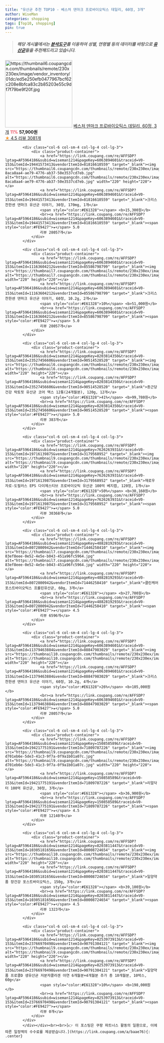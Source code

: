 ```yaml
---
title: "유산균 추천 TOP10 - 베스처 덴마크 프로바이오틱스 데일리, 60정, 3개"
author: WiseMan
categories: shopping
tags: [Top10, shopping]
pin: true
---
```


> ##### 해당 게시물에서는 [**분석도구**](https://itemscout.io/)를 이용하여 **성별**, **연령별** 등의 데이터를 바탕으로 [**유산균**](https://link.coupang.com/a/baae76)들을 추천해드리고 있습니다.
<div class="container"><div class="row">
            <div class="col-6 col-sm-4 col-lg-4 col-lg-3">
                <div class="product-container">
                    <a href="https://link.coupang.com/re/AFFSDP?lptag=AF5964186&subid=wiseman1214&pageKey=6487391126&traceid=V0-153&itemId=19390403949&vendorItemId=75599230982" target="_blank"><img src="https://thumbnail6.coupangcdn.com/thumbnails/remote/230x230ex/image/vendor_inventory/01dc/ed5e250efb0477967bcf62c208e8bfca83c2b85203e55c9df7f79be9f20f.jpg" alt="https://thumbnail6.coupangcdn.com/thumbnails/remote/230x230ex/image/vendor_inventory/01dc/ed5e250efb0477967bcf62c208e8bfca83c2b85203e55c9df7f79be9f20f.jpg" width="220" height="220"></a>
                    <a href="https://link.coupang.com/re/AFFSDP?lptag=AF5964186&subid=wiseman1214&pageKey=6487391126&traceid=V0-153&itemId=19390403949&vendorItemId=75599230982" target="_blank">베스처 덴마크 프로바이오틱스 데일리, 60정, 3개</a>
                    <span style="color:#E61328">11%</span> <b>57,900원</b>
                    <br><a href="https://link.coupang.com/re/AFFSDP?lptag=AF5964186&subid=wiseman1214&pageKey=6487391126&traceid=V0-153&itemId=19390403949&vendorItemId=75599230982" target="_blank"><span style="color:#FE9427">★</span> 4.5
                    리뷰 3081개</a>
                </div>
            </div>
            
            <div class="col-6 col-sm-4 col-lg-4 col-lg-3">
                <div class="product-container">
                    <a href="https://link.coupang.com/re/AFFSDP?lptag=AF5964186&subid=wiseman1214&pageKey=6063894601&traceid=V0-153&itemId=19441573413&vendorItemId=81816610559" target="_blank"><img src="https://thumbnail6.coupangcdn.com/thumbnails/remote/230x230ex/image/retail/images/3819339211891096-8aca8aa4-ae79-4776-ab37-50e3537cd7eb.jpg" alt="https://thumbnail6.coupangcdn.com/thumbnails/remote/230x230ex/image/retail/images/3819339211891096-8aca8aa4-ae79-4776-ab37-50e3537cd7eb.jpg" width="220" height="220"></a>
                    <a href="https://link.coupang.com/re/AFFSDP?lptag=AF5964186&subid=wiseman1214&pageKey=6063894601&traceid=V0-153&itemId=19441573413&vendorItemId=81816610559" target="_blank">크리스찬한센 덴마크 유산균 이야기, 30정, 170mg, 1개</a>
                    <span style="color:#E61328"></span> <b>15,300원</b>
                    <br><a href="https://link.coupang.com/re/AFFSDP?lptag=AF5964186&subid=wiseman1214&pageKey=6063894601&traceid=V0-153&itemId=19441573413&vendorItemId=81816610559" target="_blank"><span style="color:#FE9427">★</span> 5.0
                    리뷰 28057개</a>
                </div>
            </div>
            
            <div class="col-6 col-sm-4 col-lg-4 col-lg-3">
                <div class="product-container">
                    <a href="https://link.coupang.com/re/AFFSDP?lptag=AF5964186&subid=wiseman1214&pageKey=6063894601&traceid=V0-153&itemId=11163604212&vendorItemId=85586798799" target="_blank"><img src="https://thumbnail7.coupangcdn.com/thumbnails/remote/230x230ex/image/vendor_inventory/f62b/9a64342266c73e2f840da91e704f4c065769ef9f6cfb698596e200c79ead.jpg" alt="https://thumbnail7.coupangcdn.com/thumbnails/remote/230x230ex/image/vendor_inventory/f62b/9a64342266c73e2f840da91e704f4c065769ef9f6cfb698596e200c79ead.jpg" width="220" height="220"></a>
                    <a href="https://link.coupang.com/re/AFFSDP?lptag=AF5964186&subid=wiseman1214&pageKey=6063894601&traceid=V0-153&itemId=11163604212&vendorItemId=85586798799" target="_blank">크리스찬한센 덴마크 유산균 이야기, 60정, 10.2g, 2개</a>
                    <span style="color:#E61328">10%</span> <b>51,000원</b>
                    <br><a href="https://link.coupang.com/re/AFFSDP?lptag=AF5964186&subid=wiseman1214&pageKey=6063894601&traceid=V0-153&itemId=11163604212&vendorItemId=85586798799" target="_blank"><span style="color:#FE9427">★</span> 5.0
                    리뷰 28057개</a>
                </div>
            </div>
            
            <div class="col-6 col-sm-4 col-lg-4 col-lg-3">
                <div class="product-container">
                    <a href="https://link.coupang.com/re/AFFSDP?lptag=AF5964186&subid=wiseman1214&pageKey=8203814350&traceid=V0-153&itemId=23527456606&vendorItemId=90514528520" target="_blank"><img src="https://thumbnail6.coupangcdn.com/thumbnails/remote/230x230ex/image/vendor_inventory/a4db/f7898c2665c2682ac18627a47a1f29b9984bce94322084431f928222f3d5.jpg" alt="https://thumbnail6.coupangcdn.com/thumbnails/remote/230x230ex/image/vendor_inventory/a4db/f7898c2665c2682ac18627a47a1f29b9984bce94322084431f928222f3d5.jpg" width="220" height="220"></a>
                    <a href="https://link.coupang.com/re/AFFSDP?lptag=AF5964186&subid=wiseman1214&pageKey=8203814350&traceid=V0-153&itemId=23527456606&vendorItemId=90514528520" target="_blank">종근당건강 락토핏 유산균 코어 맥스 12통(24개월분), 120g, 12개</a>
                    <span style="color:#E61328">41%</span> <b>99,780원</b>
                    <br><a href="https://link.coupang.com/re/AFFSDP?lptag=AF5964186&subid=wiseman1214&pageKey=8203814350&traceid=V0-153&itemId=23527456606&vendorItemId=90514528520" target="_blank"><span style="color:#FE9427">★</span> 5.0
                    리뷰 383개</a>
                </div>
            </div>
            
            <div class="col-6 col-sm-4 col-lg-4 col-lg-3">
                <div class="product-container">
                    <a href="https://link.coupang.com/re/AFFSDP?lptag=AF5964186&subid=wiseman1214&pageKey=7626263931&traceid=V0-153&itemId=19716139875&vendorItemId=3179568952" target="_blank"><img src="https://thumbnail9.coupangcdn.com/thumbnails/remote/230x230ex/image/vendor_inventory/6500/ef625e5dcb4b8331efe73944d4704542858f48fd8a3f111fe1d09d18a2dd.jpeg" alt="https://thumbnail9.coupangcdn.com/thumbnails/remote/230x230ex/image/vendor_inventory/6500/ef625e5dcb4b8331efe73944d4704542858f48fd8a3f111fe1d09d18a2dd.jpeg" width="220" height="220"></a>
                    <a href="https://link.coupang.com/re/AFFSDP?lptag=AF5964186&subid=wiseman1214&pageKey=7626263931&traceid=V0-153&itemId=19716139875&vendorItemId=3179568952" target="_blank">재로우 자로-도필러스 EPS 다이제스티브 프로바이오틱 유산균 100억 베지캡, 120정, 1개</a>
                    <span style="color:#E61328">50%</span> <b>30,160원</b>
                    <br><a href="https://link.coupang.com/re/AFFSDP?lptag=AF5964186&subid=wiseman1214&pageKey=7626263931&traceid=V0-153&itemId=19716139875&vendorItemId=3179568952" target="_blank"><span style="color:#FE9427">★</span> 5.0
                    리뷰 30368개</a>
                </div>
            </div>
            
            <div class="col-6 col-sm-4 col-lg-4 col-lg-3">
                <div class="product-container">
                    <a href="https://link.coupang.com/re/AFFSDP?lptag=AF5964186&subid=wiseman1214&pageKey=4882819293&traceid=V0-153&itemId=8072800942&vendorItemId=71446258410" target="_blank"><img src="https://thumbnail7.coupangcdn.com/thumbnails/remote/230x230ex/image/retail/images/403635868474597-83ef8eee-0e52-4e5e-b043-451a96fc5964.jpg" alt="https://thumbnail7.coupangcdn.com/thumbnails/remote/230x230ex/image/retail/images/403635868474597-83ef8eee-0e52-4e5e-b043-451a96fc5964.jpg" width="220" height="220"></a>
                    <a href="https://link.coupang.com/re/AFFSDP?lptag=AF5964186&subid=wiseman1214&pageKey=4882819293&traceid=V0-153&itemId=8072800942&vendorItemId=71446258410" target="_blank">클린케어 포스트바이오틱스 프롤린유산균, 60g, 3개</a>
                    <span style="color:#E61328"></span> <b>27,700원</b>
                    <br><a href="https://link.coupang.com/re/AFFSDP?lptag=AF5964186&subid=wiseman1214&pageKey=4882819293&traceid=V0-153&itemId=8072800942&vendorItemId=71446258410" target="_blank"><span style="color:#FE9427">★</span> 4.5
                    리뷰 6596개</a>
                </div>
            </div>
            
            <div class="col-6 col-sm-4 col-lg-4 col-lg-3">
                <div class="product-container">
                    <a href="https://link.coupang.com/re/AFFSDP?lptag=AF5964186&subid=wiseman1214&pageKey=6063894601&traceid=V0-153&itemId=11379463884&vendorItemId=88847983029" target="_blank"><img src="https://thumbnail10.coupangcdn.com/thumbnails/remote/230x230ex/image/vendor_inventory/7aea/cb1445ce1729d73b9e592627c32b90c8de2ac8e4606aa8a147b56cedc4a3.jpg" alt="https://thumbnail10.coupangcdn.com/thumbnails/remote/230x230ex/image/vendor_inventory/7aea/cb1445ce1729d73b9e592627c32b90c8de2ac8e4606aa8a147b56cedc4a3.jpg" width="220" height="220"></a>
                    <a href="https://link.coupang.com/re/AFFSDP?lptag=AF5964186&subid=wiseman1214&pageKey=6063894601&traceid=V0-153&itemId=11379463884&vendorItemId=88847983029" target="_blank">크리스찬한센 덴마크 유산균 이야기, 60정, 10.2g, 4개</a>
                    <span style="color:#E61328">26%</span> <b>105,000원</b>
                    <br><a href="https://link.coupang.com/re/AFFSDP?lptag=AF5964186&subid=wiseman1214&pageKey=6063894601&traceid=V0-153&itemId=11379463884&vendorItemId=88847983029" target="_blank"><span style="color:#FE9427">★</span> 5.0
                    리뷰 28057개</a>
                </div>
            </div>
            
            <div class="col-6 col-sm-4 col-lg-4 col-lg-3">
                <div class="product-container">
                    <a href="https://link.coupang.com/re/AFFSDP?lptag=AF5964186&subid=wiseman1214&pageKey=150858589&traceid=V0-153&itemId=19421775191&vendorItemId=71809787226" target="_blank"><img src="https://thumbnail9.coupangcdn.com/thumbnails/remote/230x230ex/image/retail/images/1850266129403511-d701eb6e-5de3-41c3-9f7a-0f9a1b01a07c.jpg" alt="https://thumbnail9.coupangcdn.com/thumbnails/remote/230x230ex/image/retail/images/1850266129403511-d701eb6e-5de3-41c3-9f7a-0f9a1b01a07c.jpg" width="220" height="220"></a>
                    <a href="https://link.coupang.com/re/AFFSDP?lptag=AF5964186&subid=wiseman1214&pageKey=150858589&traceid=V0-153&itemId=19421775191&vendorItemId=71809787226" target="_blank">리얼닥터 100억 유산균, 30정, 3개</a>
                    <span style="color:#E61328"></span> <b>36,900원</b>
                    <br><a href="https://link.coupang.com/re/AFFSDP?lptag=AF5964186&subid=wiseman1214&pageKey=150858589&traceid=V0-153&itemId=19421775191&vendorItemId=71809787226" target="_blank"><span style="color:#FE9427">★</span> 4.5
                    리뷰 12140개</a>
                </div>
            </div>
            
            <div class="col-6 col-sm-4 col-lg-4 col-lg-3">
                <div class="product-container">
                    <a href="https://link.coupang.com/re/AFFSDP?lptag=AF5964186&subid=wiseman1214&pageKey=8203811447&traceid=V0-153&itemId=10305181656&vendorItemId=80008724654" target="_blank"><img src="https://thumbnail10.coupangcdn.com/thumbnails/remote/230x230ex/image/vendor_inventory/2c62/f211a9a7f7a9012339d9289490bc2543706aeb72b27e42a58a611994b037.jpg" alt="https://thumbnail10.coupangcdn.com/thumbnails/remote/230x230ex/image/vendor_inventory/2c62/f211a9a7f7a9012339d9289490bc2543706aeb72b27e42a58a611994b037.jpg" width="220" height="220"></a>
                    <a href="https://link.coupang.com/re/AFFSDP?lptag=AF5964186&subid=wiseman1214&pageKey=8203811447&traceid=V0-153&itemId=10305181656&vendorItemId=80008724654" target="_blank">일양약품 장건강 포스트바이오틱스, 150g, 3개</a>
                    <span style="color:#E61328"></span> <b>39,100원</b>
                    <br><a href="https://link.coupang.com/re/AFFSDP?lptag=AF5964186&subid=wiseman1214&pageKey=8203811447&traceid=V0-153&itemId=10305181656&vendorItemId=80008724654" target="_blank"><span style="color:#FE9427">★</span> 4.5
                    리뷰 1323개</a>
                </div>
            </div>
            
            <div class="col-6 col-sm-4 col-lg-4 col-lg-3">
                <div class="product-container">
                    <a href="https://link.coupang.com/re/AFFSDP?lptag=AF5964186&subid=wiseman1214&pageKey=8253973913&traceid=V0-153&itemId=23766970498&vendorItemId=90791304121" target="_blank"><img src="https://thumbnail9.coupangcdn.com/thumbnails/remote/230x230ex/image/vendor_inventory/2da2/4b56d7ba2841e748982fdd1747f89271531e325deadcdee734b09b571b87.jpg" alt="https://thumbnail9.coupangcdn.com/thumbnails/remote/230x230ex/image/vendor_inventory/2da2/4b56d7ba2841e748982fdd1747f89271531e325deadcdee734b09b571b87.jpg" width="220" height="220"></a>
                    <a href="https://link.coupang.com/re/AFFSDP?lptag=AF5964186&subid=wiseman1214&pageKey=8253973913&traceid=V0-153&itemId=23766970498&vendorItemId=90791304121" target="_blank">일양약품 프로콜D 생유산균 저분자콜라겐 아연 6개월분+4개월분 추가 총 10개월분, 10박스, 60g</a>
                    <span style="color:#E61328">10%</span> <b>198,000원</b>
                    <br><a href="https://link.coupang.com/re/AFFSDP?lptag=AF5964186&subid=wiseman1214&pageKey=8253973913&traceid=V0-153&itemId=23766970498&vendorItemId=90791304121" target="_blank"><span style="color:#FE9427">★</span> 
                    리뷰 0개</a>
                </div>
            </div>
            </div></div><br><br>[👉 이 포스팅은 쿠팡 파트너스 활동의 일환으로, 이에 따른 일정액의 수수료를 제공받습니다.](https://link.coupang.com/a/baae76){: .center}